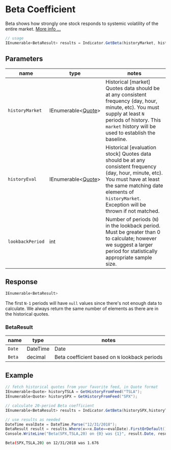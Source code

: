 ﻿# Beta Coefficient

Beta shows how strongly one stock responds to systemic volatility of the entire market.
[More info ...](https://en.wikipedia.org/wiki/Beta_(finance))

```csharp
// usage
IEnumerable<BetaResult> results = Indicator.GetBeta(historyMarket, historyEval, lookbackPeriod);  
```

## Parameters

| name | type | notes
| -- |-- |--
| `historyMarket` | IEnumerable\<[Quote](../../docs/GUIDE.md#quote)\> | Historical [market] Quotes data should be at any consistent frequency (day, hour, minute, etc).  You must supply at least `N` periods of history.  This `market` history will be used to establish the baseline.
| `historyEval` | IEnumerable\<[Quote](../../docs/GUIDE.md#quote)\> | Historical [evaluation stock] Quotes data should be at any consistent frequency (day, hour, minute, etc).  You must have at least the same matching date elements of `historyMarket`.  Exception will be thrown if not matched.
| `lookbackPeriod` | int | Number of periods (`N`) in the lookback period.  Must be greater than 0 to calculate; however we suggest a larger period for statistically appropriate sample size.

## Response

```csharp
IEnumerable<BetaResult>
```

The first `N-1` periods will have `null` values since there's not enough data to calculate.  We always return the same number of elements as there are in the historical quotes.

### BetaResult

| name | type | notes
| -- |-- |--
| `Date` | DateTime | Date
| `Beta` | decimal | Beta coefficient based on `N` lookback periods

## Example

```csharp
// fetch historical quotes from your favorite feed, in Quote format
IEnumerable<Quote> historyTSLA = GetHistoryFromFeed("TSLA");
IEnumerable<Quote> historySPX = GetHistoryFromFeed("SPX");

// calculate 20-period Beta coefficient
IEnumerable<BetaResult> results = Indicator.GetBeta(historySPX,historyTSLA,20);

// use results as needed
DateTime evalDate = DateTime.Parse("12/31/2018");
BetaResult result = results.Where(x=>x.Date==evalDate).FirstOrDefault();
Console.WriteLine("Beta(SPX,TSLA,20) on {0} was {1}", result.Date, result.Beta);
```

```bash
Beta(SPX,TSLA,20) on 12/31/2018 was 1.676
```
